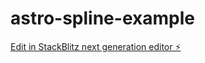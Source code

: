 # astro-spline-example

[Edit in StackBlitz next generation editor ⚡️](https://stackblitz.com/~/github.com/o-az/astro-spline-example)